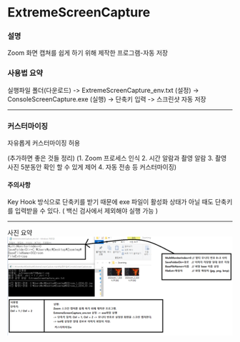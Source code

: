 # ExtremeScreenCapture

### 설명
Zoom 화면 캡쳐를 쉽게 하기 위해 제작한 프로그램-자동 저장

### 사용법 요약
실행파일 폴더(다운로드) -> ExtremeScreenCapture_env.txt (설정) -> ConsoleScreenCapture.exe (실행) -> 단축키 입력 -> 스크린샷 자동 저장

***

### 커스터마이징
자유롭게 커스터마이징 허용

(추가하면 좋은 것들 정리)
(1. Zoom 프로세스 인식 2. 시간 알람과 촬영 알람 3. 촬영 사진 5분동안 확인 할 수 있게 제어 4. 자동 전송 등 커스터마이징)  

#### 주의사항
Key Hook 방식으로 단축키를 받기 때문에
exe 파일이 활성화 상태가 아닐 때도 단축키를 입력받을 수 있다.
( 백신 검사에서 제외해야 실행 가능 )

***
사진 요약
![캡처](/ExtremeScreenCapture_info.PNG)
